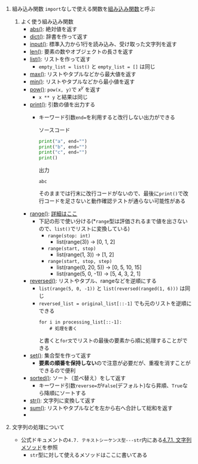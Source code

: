 1. 組み込み関数
`import`なしで使える関数を[組み込み関数](https://docs.python.org/ja/3.6/library/functions.html)と呼ぶ

    1. よく使う組み込み関数
        - [abs()](https://docs.python.org/ja/3.6/library/functions.html#abs): 絶対値を返す
        - [dict()](https://docs.python.org/ja/3.6/library/functions.html#func-dict): 辞書を作って返す
        - [input()](https://docs.python.org/ja/3.6/library/functions.html#input): 標準入力から1行を読み込み、受け取った文字列を返す
        - [len()](https://docs.python.org/ja/3.6/library/functions.html#len): 要素の数やオブジェクトの長さを返す
        - [list()](https://docs.python.org/ja/3.6/library/functions.html#func-list): リストを作って返す
          - `empty_list = list()` と `empty_list = []` は同じ
        - [max()](https://docs.python.org/ja/3.6/library/functions.html#max): リストやタプルなどから最大値を返す
        - [min()](https://docs.python.org/ja/3.6/library/functions.html#min): リストやタプルなどから最小値を返す
        - [pow()](https://docs.python.org/ja/3.6/library/functions.html#pow): `pow(x, y)`で $x^y$ を返す
          - `x ** y` と結果は同じ
        - [print()](https://docs.python.org/ja/3.6/library/functions.html#print): 引数の値を出力する
          - キーワード引数`end=`を利用すると改行しない出力ができる<br>
            
            ソースコード
            ```python
            print("a", end="")
            print("b", end="")
            print("c", end="")
            print()
            ```
            出力
            ```
            abc
            ```
            そのままでは行末に改行コードがないので、最後に`print()`で改行コードを足さないと動作確認テストが通らない可能性がある
        - [range()](https://docs.python.org/ja/3.6/library/functions.html#func-range): [詳細はここ](https://docs.python.org/ja/3.6/library/stdtypes.html#range)
          - 下記の形で使い分ける(*`range`型は評価されるまで値を出さないので、`list()`でリストに変換している)
            - `range(stop: int)`
              - list(range(3)) -> [0, 1, 2]
            - `range(start, stop)`
              - list(range(1, 3)) -> [1, 2]
            - `range(start, stop, step)`
              - list(range(0, 20, 5)) -> [0, 5, 10, 15]
              - list(range(5, 0, -1)) -> [5, 4, 3, 2, 1]
        - [reversed()](): リストやタプル、rangeなどを逆順にする
          - `list(range(5, 0, -1))` と `list(reversed(ranged(1, 6)))` は同じ
          - `reversed_list = original_list[::-1]` でも元のリストを逆順にできる
            ```
            for i in processing_list[::-1]:
                # 処理を書く
            ```
            と書くと`for文`でリストの最後の要素から順に処理することができる
        - [set()](https://docs.python.org/ja/3.6/library/functions.html#func-set): 集合型を作って返す
          - **要素の順番を保持しない**ので注意が必要だが、重複を消すことができるので便利
        - [sorted()](https://docs.python.org/ja/3.6/library/functions.html#sorted): ソート（並べ替え）をして返す
          - キーワード引数`reverse=`が`False`(デフォルト)なら昇順、`True`なら降順にソートする
        - [str()](https://docs.python.org/ja/3.6/library/functions.html#func-str): 文字列に変換して返す
        - [sum()](https://docs.python.org/ja/3.6/library/functions.html#sum): リストやタプルなどを左から右へ合計して総和を返す
        - 

1. 文字列の処理について  
   - 公式ドキュメントの`4.7. テキストシーケンス型---str`内にある[4.7.1. 文字列メソッド](https://docs.python.org/ja/3.6/library/stdtypes.html#text-sequence-type-str)を参照
     - `str`型に対して使えるメソッドはここに書いてある